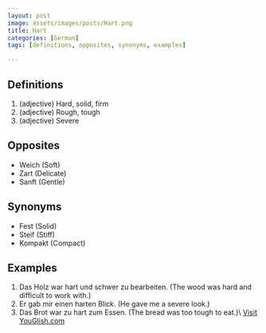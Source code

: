 ```yaml
---
layout: post
image: assets/images/posts/Hart.png
title: Hart
categories: [German]
tags: [definitions, opposites, synonyms, examples]

---
```


## Definitions
1. (adjective) Hard, solid, firm
2. (adjective) Rough, tough
3. (adjective) Severe

## Opposites
- Weich (Soft)
- Zart (Delicate)
- Sanft (Gentle)

## Synonyms
- Fest (Solid)
- Steif (Stiff)
- Kompakt (Compact)

## Examples
1. Das Holz war hart und schwer zu bearbeiten. (The wood was hard and difficult to work with.)
2. Er gab mir einen harten Blick. (He gave me a severe look.)
3. Das Brot war zu hart zum Essen. (The bread was too tough to eat.)\ <a id="yg-widget-0" class="youglish-widget" data-query="Hart" data-lang="german" data-components="8412" data-auto-start="0" data-bkg-color="theme_light" data-title="How%20to%20pronounce%20Hart%20in%20German"  rel="nofollow" href="https://youglish.com">Visit YouGlish.com</a><script async src="https://youglish.com/public/emb/widget.js" charset="utf-8"></script>